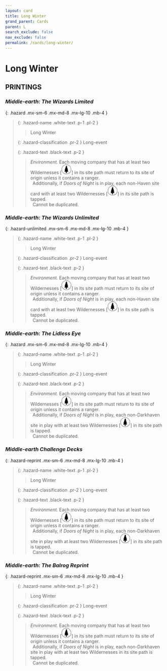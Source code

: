 ```yaml
---
layout: card
title: Long Winter
grand_parent: Cards
parent: L
search_exclude: false
nav_exclude: false
permalink: /cards/long-winter/
---
```


# Long Winter


## PRINTINGS


### _Middle-earth: The Wizards Limited_

{: .hazard .mx-sm-6 .mx-md-8 .mx-lg-10 .mb-4 }
> {: .hazard-name .white-text .p-1 .pl-2 }
> > <div class="hazard-mp"></div>
> > <div class="card-name">Long Winter</div>
>
> {: .hazard-classification .pr-2 }
> Long-event
>
> {: .hazard-text .black-text .p-2 }
> > _Environment._ Each moving company that has at least two Wildernesses <nobr>[<img src="/assets/images/wilderness.svg">]</nobr> in its site path must return to its site of origin unless it contains a ranger. <br>&ensp;Additionally, if _Doors of Night_ is in play, each non-Haven site card with at least two Wildernesses <nobr>[<img src="/assets/images/wilderness.svg">]</nobr> in its site path is tapped. <br>&ensp;Cannot be duplicated. 
>



### _Middle-earth: The Wizards Unlimited_

{: .hazard-unlimited .mx-sm-6 .mx-md-8 .mx-lg-10 .mb-4 }
> {: .hazard-name .white-text .p-1 .pl-2 }
> > <div class="hazard-mp"></div>
> > <div class="card-name">Long Winter</div>
>
> {: .hazard-classification .pr-2 }
> Long-event
>
> {: .hazard-text .black-text .p-2 }
> > _Environment._ Each moving company that has at least two Wildernesses <nobr>[<img src="/assets/images/wilderness.svg">]</nobr> in its site path must return to its site of origin unless it contains a ranger. <br>&ensp;Additionally, if _Doors of Night_ is in play, each non-Haven site card with at least two Wildernesses <nobr>[<img src="/assets/images/wilderness.svg">]</nobr> in its site path is tapped. <br>&ensp;Cannot be duplicated. 
>

### _Middle-earth: The Lidless Eye_

{: .hazard .mx-sm-6 .mx-md-8 .mx-lg-10 .mb-4 }
> {: .hazard-name .white-text .p-1 .pl-2 }
> > <div class="hazard-mp"></div>
> > <div class="card-name">Long Winter</div>
>
> {: .hazard-classification .pr-2 }
> Long-event
>
> {: .hazard-text .black-text .p-2 }
> > _Environment._ Each moving company that has at least two Wildernesses <nobr>[<img src="/assets/images/wilderness.svg">]</nobr> in its site path must return to its site of origin unless it contains a ranger. <br>&ensp;Additionally, if _Doors of Night_ is in play, each non-Darkhaven site in play with at least two Wildernesses <nobr>[<img src="/assets/images/wilderness.svg">]</nobr> in its site path is tapped. <br>&ensp;Cannot be duplicated. 
>



### _Middle-earth Challenge Decks_

{: .hazard-reprint .mx-sm-6 .mx-md-8 .mx-lg-10 .mb-4 }
> {: .hazard-name .white-text .p-1 .pl-2 }
> > <div class="hazard-mp"></div>
> > <div class="card-name">Long Winter</div>
>
> {: .hazard-classification .pr-2 }
> Long-event
>
> {: .hazard-text .black-text .p-2 }
> > _Environment._ Each moving company that has at least two Wildernesses <nobr>[<img src="/assets/images/wilderness.svg">]</nobr> in its site path must return to its site of origin unless it contains a ranger. <br>&ensp;Additionally, if _Doors of Night_ is in play, each non-Darkhaven site in play with at least two Wildernesses <nobr>[<img src="/assets/images/wilderness.svg">]</nobr> in its site path is tapped. <br>&ensp;Cannot be duplicated. 
>

### _Middle-earth: The Balrog Reprint_

{: .hazard-reprint .mx-sm-6 .mx-md-8 .mx-lg-10 .mb-4 }
> {: .hazard-name .white-text .p-1 .pl-2 }
> > <div class="hazard-mp"></div>
> > <div class="card-name">Long Winter</div>
>
> {: .hazard-classification .pr-2 }
> Long-event
>
> {: .hazard-text .black-text .p-2 }
> > _Environment._ Each moving company that has at least two Wildernesses <nobr>[<img src="/assets/images/wilderness.svg">]</nobr> in its site path must return to its site of origin unless it contains a ranger. <br>&ensp;Additionally, if _Doors of Night_ is in play, each non-Darkhaven site in play with at least two Wildernesses in its site path is tapped. <br>&ensp;Cannot be duplicated. 
>
